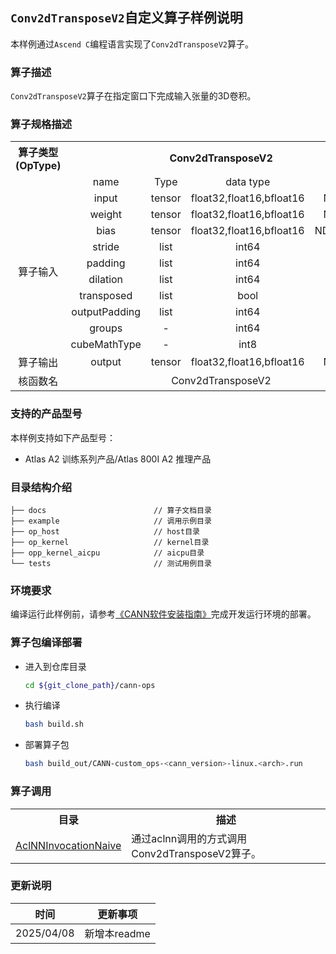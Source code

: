 ## `Conv2dTransposeV2`自定义算子样例说明 
本样例通过`Ascend C`编程语言实现了`Conv2dTransposeV2`算子。

### 算子描述
`Conv2dTransposeV2`算子在指定窗口下完成输入张量的3D卷积。

### 算子规格描述

<table>
<tr><th align="center">算子类型(OpType)</th><th colspan="4" align="center">Conv2dTransposeV2</th></tr> 
<tr><td align="center"> </td><td align="center">name</td><td align="center">Type</td><td align="center">data type</td><td align="center">format</td></tr>  
<tr><td rowspan="11" align="center">算子输入</td>

<tr><td align="center">input</td><td align="center">tensor</td><td align="center">float32,float16,bfloat16</td><td align="center">NCDHW</td></tr>  

<tr><td align="center">weight</td><td align="center">tensor</td><td align="center">float32,float16,bfloat16</td><td align="center">NCDHW</td></tr> 

<tr><td align="center">bias</td><td align="center">tensor</td><td align="center">float32,float16,bfloat16</td><td align="center">ND,NCDHW</td></tr> 

<tr><td align="center">stride</td><td align="center">list</td><td align="center">int64</td><td align="center">-</td></tr>

<tr><td align="center">padding</td><td align="center">list</td><td align="center">int64</td><td align="center">-</td></tr>

<tr><td align="center">dilation</td><td align="center">list</td><td align="center">int64</td><td align="center">-</td></tr>

<tr><td align="center">transposed</td><td align="center">list</td><td align="center">bool</td><td align="center">-</td></tr>

<tr><td align="center">outputPadding</td><td align="center">list</td><td align="center">int64</td><td align="center">-</td></tr>

<tr><td align="center">groups</td><td align="center">-</td><td align="center">int64</td><td align="center">-</td></tr>

<tr><td align="center">cubeMathType</td><td align="center">-</td><td align="center">int8</td><td align="center">-</td></tr>

<tr><td rowspan="1" align="center">算子输出</td>

<td align="center">output</td><td align="center">tensor</td><td align="center">float32,float16,bfloat16</td><td align="center">NCDHW</td></tr>

<tr><td rowspan="1" align="center">核函数名</td><td colspan="4" align="center">Conv2dTransposeV2</td></tr>
</table>

### 支持的产品型号
本样例支持如下产品型号：
- Atlas A2 训练系列产品/Atlas 800I A2 推理产品

### 目录结构介绍
```
├── docs                        // 算子文档目录
├── example                     // 调用示例目录
├── op_host                     // host目录
├── op_kernel                   // kernel目录
├── opp_kernel_aicpu            // aicpu目录
└── tests                       // 测试用例目录
```

### 环境要求
编译运行此样例前，请参考[《CANN软件安装指南》](https://hiascend.com/document/redirect/CannCommunityInstSoftware)完成开发运行环境的部署。

### 算子包编译部署
  - 进入到仓库目录

    ```bash
    cd ${git_clone_path}/cann-ops
    ```

  - 执行编译

    ```bash
    bash build.sh
    ```

  - 部署算子包

    ```bash
    bash build_out/CANN-custom_ops-<cann_version>-linux.<arch>.run
    ```
### 算子调用
<table>
    <th>目录</th><th>描述</th>
    <tr>
        <td><a href="./examples/AclNNInvocationNaive"> AclNNInvocationNaive</td><td>通过aclnn调用的方式调用Conv2dTransposeV2算子。</td>
    </tr>
</table>

### 更新说明
| 时间 | 更新事项 |
|----|------|
| 2025/04/08 | 新增本readme |
